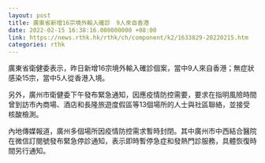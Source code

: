 ```yaml
---
layout: post
title: 廣東省新增16宗境外輸入確診　9人來自香港
date: 2022-02-15 16:38:16.000000000 +08:00
link: https://news.rthk.hk/rthk/ch/component/k2/1633829-20220215.htm
categories: rthk
---
```


廣東省衛健委表示，昨日新增16宗境外輸入確診個案，當中9人來自香港；無症狀感染15宗，當中5人從香港入境。

另外，廣州市衛健委下午發布緊急通知，因應疫情防控需要，要求在指明風險時間曾到訪市內商場、酒店和長隆旅遊度假區等13個場所的人士與社區聯絡，並接受核酸檢測。

內地傳媒報道，廣州多個場所因疫情防控需求暫時封閉。其中廣州市中西結合醫院在微信訂閱號發布緊急停診通知，表示即時暫停急症和發熱門診服務，具體恢復時間另行通知。
